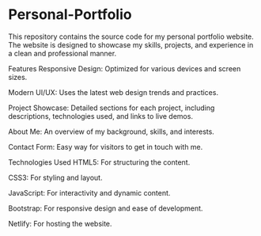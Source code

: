 # Personal-Portfolio
This repository contains the source code for my personal portfolio website. The website is designed to showcase my skills, projects, and experience in a clean and professional manner.

Features
Responsive Design: Optimized for various devices and screen sizes.

Modern UI/UX: Uses the latest web design trends and practices.

Project Showcase: Detailed sections for each project, including descriptions, technologies used, and links to live demos.

About Me: An overview of my background, skills, and interests.

Contact Form: Easy way for visitors to get in touch with me.

Technologies Used
HTML5: For structuring the content.

CSS3: For styling and layout.

JavaScript: For interactivity and dynamic content.

Bootstrap: For responsive design and ease of development.

Netlify: For hosting the website.
